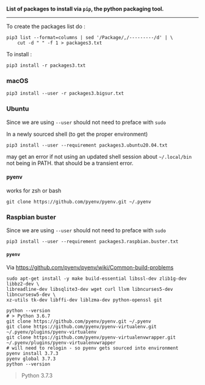 **List of packages to install via `pip`, the python packaging tool.**

---

To create the packages list do :

```
pip3 list --format=columns | sed '/Package/,/---------/d' | \
    cut -d " " -f 1 > packages3.txt
```

To install :

```
pip3 install -r packages3.txt
```

### macOS


```
pip3 install --user -r packages3.bigsur.txt
```

### Ubuntu

Since we are using `--user` should not need to preface with `sudo`

In a newly sourced shell (to get the proper environment)

```shell
pip3 install --user --requirement packages3.ubuntu20.04.txt
```

may get an error if not using an updated shell session about `~/.local/bin` not being in PATH. that should be a transient error.

#### pyenv

works for zsh or bash

```
git clone https://github.com/pyenv/pyenv.git ~/.pyenv
```


### Raspbian buster

Since we are using `--user` should not need to preface with `sudo`

```shell
pip3 install --user --requirement packages3.raspbian.buster.txt
```

#### `pyenv`

Via https://github.com/pyenv/pyenv/wiki/Common-build-problems

```
sudo apt-get install -y make build-essential libssl-dev zlib1g-dev libbz2-dev \
libreadline-dev libsqlite3-dev wget curl llvm libncurses5-dev libncursesw5-dev \
xz-utils tk-dev libffi-dev liblzma-dev python-openssl git
```

```
python --version
# > Python 3.6.7
git clone https://github.com/pyenv/pyenv.git ~/.pyenv
git clone https://github.com/pyenv/pyenv-virtualenv.git ~/.pyenv/plugins/pyenv-virtualenv
git clone https://github.com/pyenv/pyenv-virtualenvwrapper.git ~/.pyenv/plugins/pyenv-virtualenvwrapper
# will need to relogin - so pyenv gets sourced into environment
pyenv install 3.7.3
pyenv global 3.7.3
python --version
```

> Python 3.7.3
